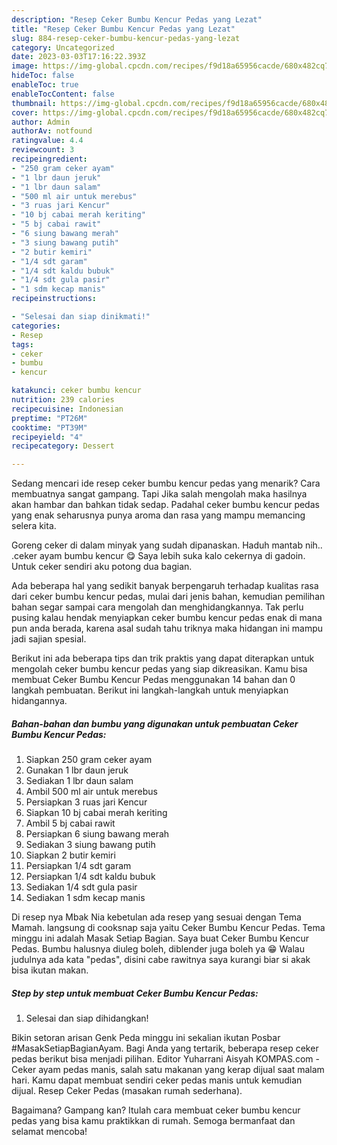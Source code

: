 ```yaml
---
description: "Resep Ceker Bumbu Kencur Pedas yang Lezat"
title: "Resep Ceker Bumbu Kencur Pedas yang Lezat"
slug: 884-resep-ceker-bumbu-kencur-pedas-yang-lezat
category: Uncategorized
date: 2023-03-03T17:16:22.393Z
image: https://img-global.cpcdn.com/recipes/f9d18a65956cacde/680x482cq70/ceker-bumbu-kencur-pedas-foto-resep-utama.jpg
hideToc: false
enableToc: true
enableTocContent: false
thumbnail: https://img-global.cpcdn.com/recipes/f9d18a65956cacde/680x482cq70/ceker-bumbu-kencur-pedas-foto-resep-utama.jpg
cover: https://img-global.cpcdn.com/recipes/f9d18a65956cacde/680x482cq70/ceker-bumbu-kencur-pedas-foto-resep-utama.jpg
author: Admin
authorAv: notfound
ratingvalue: 4.4
reviewcount: 3
recipeingredient:
- "250 gram ceker ayam"
- "1 lbr daun jeruk"
- "1 lbr daun salam"
- "500 ml air untuk merebus"
- "3 ruas jari Kencur"
- "10 bj cabai merah keriting"
- "5 bj cabai rawit"
- "6 siung bawang merah"
- "3 siung bawang putih"
- "2 butir kemiri"
- "1/4 sdt garam"
- "1/4 sdt kaldu bubuk"
- "1/4 sdt gula pasir"
- "1 sdm kecap manis"
recipeinstructions:

- "Selesai dan siap dinikmati!"
categories:
- Resep
tags:
- ceker
- bumbu
- kencur

katakunci: ceker bumbu kencur 
nutrition: 239 calories
recipecuisine: Indonesian
preptime: "PT26M"
cooktime: "PT39M"
recipeyield: "4"
recipecategory: Dessert

---
```



Sedang mencari ide resep ceker bumbu kencur pedas yang menarik? Cara membuatnya sangat gampang. Tapi Jika salah mengolah maka hasilnya akan hambar dan bahkan tidak sedap. Padahal ceker bumbu kencur pedas yang enak seharusnya punya aroma dan rasa yang mampu memancing selera kita.


Goreng ceker di dalam minyak yang sudah dipanaskan. Haduh mantab nih.. .ceker ayam bumbu kencur 😋 Saya lebih suka kalo cekernya di gadoin. Untuk ceker sendiri aku potong dua bagian.

Ada beberapa hal yang sedikit banyak berpengaruh terhadap kualitas rasa dari ceker bumbu kencur pedas, mulai dari jenis bahan, kemudian pemilihan bahan segar sampai cara mengolah dan menghidangkannya. Tak perlu pusing kalau hendak menyiapkan ceker bumbu kencur pedas enak di mana pun anda berada, karena asal sudah tahu triknya maka hidangan ini mampu jadi sajian spesial.


Berikut ini ada beberapa tips dan trik praktis yang dapat diterapkan untuk mengolah ceker bumbu kencur pedas yang siap dikreasikan. Kamu bisa membuat Ceker Bumbu Kencur Pedas menggunakan 14 bahan dan 0 langkah pembuatan. Berikut ini langkah-langkah untuk menyiapkan hidangannya.

<!--inarticleads1-->

##### Bahan-bahan dan bumbu yang digunakan untuk pembuatan Ceker Bumbu Kencur Pedas:

1. Siapkan 250 gram ceker ayam
1. Gunakan 1 lbr daun jeruk
1. Sediakan 1 lbr daun salam
1. Ambil 500 ml air untuk merebus
1. Persiapkan 3 ruas jari Kencur
1. Siapkan 10 bj cabai merah keriting
1. Ambil 5 bj cabai rawit
1. Persiapkan 6 siung bawang merah
1. Sediakan 3 siung bawang putih
1. Siapkan 2 butir kemiri
1. Persiapkan 1/4 sdt garam
1. Persiapkan 1/4 sdt kaldu bubuk
1. Sediakan 1/4 sdt gula pasir
1. Sediakan 1 sdm kecap manis


Di resep nya Mbak Nia kebetulan ada resep yang sesuai dengan Tema Mamah. langsung di cooksnap saja yaitu Ceker Bumbu Kencur Pedas. Tema minggu ini adalah Masak Setiap Bagian. Saya buat Ceker Bumbu Kencur Pedas. Bumbu halusnya diuleg boleh, diblender juga boleh ya 😁 Walau judulnya ada kata &#34;pedas&#34;, disini cabe rawitnya saya kurangi biar si akak bisa ikutan makan. 

<!--inarticleads2-->

##### Step by step untuk membuat Ceker Bumbu Kencur Pedas:


1. Selesai dan siap dihidangkan!

Bikin setoran arisan Genk Peda minggu ini sekalian ikutan Posbar #MasakSetiapBagianAyam. Bagi Anda yang tertarik, beberapa resep ceker pedas berikut bisa menjadi pilihan. Editor Yuharrani Aisyah KOMPAS.com - Ceker ayam pedas manis, salah satu makanan yang kerap dijual saat malam hari. Kamu dapat membuat sendiri ceker pedas manis untuk kemudian dijual. Resep Ceker Pedas (masakan rumah sederhana). 

Bagaimana? Gampang kan? Itulah cara membuat ceker bumbu kencur pedas yang bisa kamu praktikkan di rumah. Semoga bermanfaat dan selamat mencoba!

